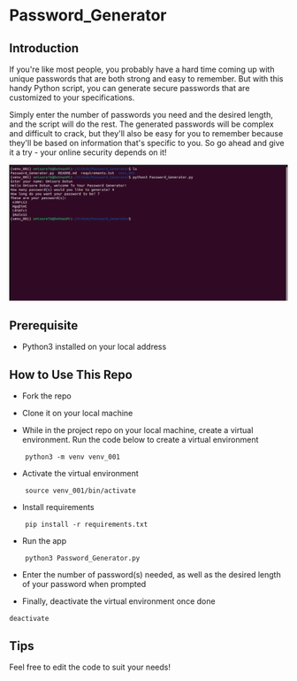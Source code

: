 # Password_Generator

## Introduction

If you're like most people, you probably have a hard time coming up with unique passwords that are both strong and easy to remember. But with this handy Python script, you can generate secure passwords that are customized to your specifications. 

Simply enter the number of passwords you need and the desired length, and the script will do the rest. The generated passwords will be complex and difficult to crack, but they'll also be easy for you to remember because they'll be based on information that's specific to you. So go ahead and give it a try - your online security depends on it!

![Image!](Images/image_001.png)

## Prerequisite
- Python3 installed on your local address

## How to Use This Repo

- Fork the repo

- Clone it on your local machine

- While in the project repo on your local machine, create a virtual environment. Run the code below to create a virtual environment
```
	python3 -m venv venv_001
```
- Activate the virtual environment
```
	source venv_001/bin/activate
```
- Install requirements
```
	pip install -r requirements.txt
```
- Run the app
```
	python3 Password_Generator.py
```
- Enter the number of password(s) needed, as well as the desired length of your password when prompted

- Finally, deactivate the virtual environment once done 
```
deactivate
```
## Tips

Feel free to edit the code to suit your needs!
